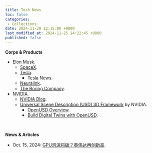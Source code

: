 ```yaml
---
title: Tech News
toc: false
categories:
 - Collections
date: 2024-11-20 12:15:06 +0800
last_modified_at: 2024-11-25 14:22:45 +0800
published: false
---
```


**Corps & Products**

- [Elon Musk](https://www.tesla.com/elon-musk).
  - [SpaceX](https://www.spacex.com/).
  - [Tesla](https://www.tesla.com/).
    - [Tesla News](https://www.tesla.com/blog).
  - [Neuralink](https://neuralink.com/).
  - [The Boring Company](https://www.boringcompany.com/).
- [NVIDIA](https://www.nvidia.com/en-us/).
  - [NVIDIA Blog](https://blogs.nvidia.com/).
  - [Universal Scene Description (USD) 3D Framework](https://www.nvidia.com/en-us/omniverse/usd/) by NVIDIA.
    - [OpenUSD Overview](https://docs.omniverse.nvidia.com/usd/latest/index.html).
    - [Build Digital Twins with OpenUSD](https://www.nvidia.com/en-us/omniverse/solutions/digital-twins/).

<br>

**News & Articles**

- Oct. 15, 2024: [GPU泡沫将破？英伟达再创新高](https://mp.weixin.qq.com/s/MC_MjxhMA9F4L2B7lJiOmg).

<br>